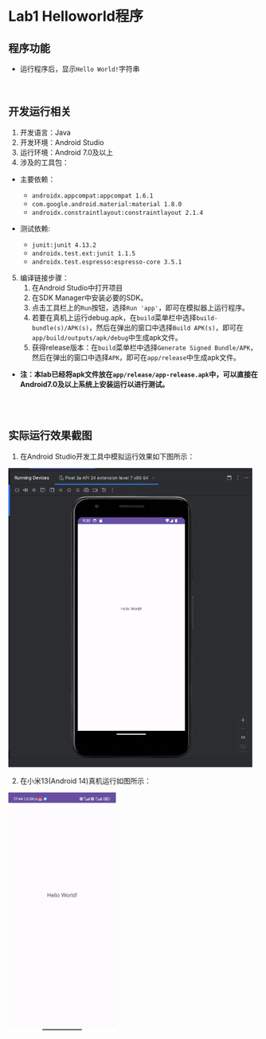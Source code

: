 # Lab1 Helloworld程序



## 程序功能

* 运行程序后，显示`Hello World!`字符串


<br>


## 开发运行相关

1. 开发语言：Java
2. 开发环境：Android Studio
3. 运行环境：Android 7.0及以上
4. 涉及的工具包：
* 主要依赖：
    - `androidx.appcompat:appcompat 1.6.1`
    - `com.google.android.material:material 1.8.0`
    - `androidx.constraintlayout:constraintlayout 2.1.4`

* 测试依赖:
    - `junit:junit 4.13.2`
    - `androidx.test.ext:junit 1.1.5`
    - `androidx.test.espresso:espresso-core 3.5.1`

5. 编译链接步骤：
    1. 在Android Studio中打开项目
    2. 在SDK Manager中安装必要的SDK。
    3. 点击工具栏上的`Run`按钮，选择`Run 'app'`，即可在模拟器上运行程序。
    4. 若要在真机上运行debug.apk，在`build`菜单栏中选择`build-bundle(s)/APK(s)`，然后在弹出的窗口中选择`Build APK(s)`，即可在`app/build/outputs/apk/debug`中生成apk文件。
    5. 获得release版本：在`build`菜单栏中选择`Generate Signed Bundle/APK`，然后在弹出的窗口中选择`APK`，即可在`app/release`中生成apk文件。


* **注：本lab已经将apk文件放在`app/release/app-release.apk`中，可以直接在Android7.0及以上系统上安装运行以进行测试。**



<br></br> 

## 实际运行效果截图


1. 在Android Studio开发工具中模拟运行效果如下图所示：
<img src="image.png" alt="gradle" style="zoom:67%;" />


2. 在小米13(Android 14)真机运行如图所示：
<img src="xiaomi13.jpg" alt="xiaomi13" style="zoom: 47%;" />



